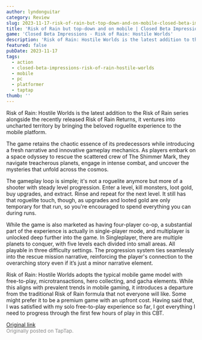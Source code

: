 ```yaml
---
author: lyndonguitar
category: Review
slug: 2023-11-17-risk-of-rain-but-top-down-and-on-mobile-closed-beta-impressions-risk-of-rain-hostile-w
title: 'Risk of Rain but top-down and on mobile | Closed Beta Impressions - Risk of Rain: Hostile Worlds'
game: 'Closed Beta Impressions - Risk of Rain: Hostile Worlds'
description: 'Risk of Rain: Hostile Worlds is the latest addition to the Risk of Rain series alongside the recently released Risk of Rain Returns, it ventures into uncharted territory by bringing the beloved roguelite experience to the mobile platform.'
featured: false
pubDate: 2023-11-17
tags:
  - action
  - closed-beta-impressions-risk-of-rain-hostile-worlds
  - mobile
  - pc
  - platformer
  - taptap
thumb: ''
---
```


Risk of Rain: Hostile Worlds is the latest addition to the Risk of Rain series alongside the recently released Risk of Rain Returns, it ventures into uncharted territory by bringing the beloved roguelite experience to the mobile platform.

The game retains the chaotic essence of its predecessors while introducing a fresh narrative and innovative gameplay mechanics. As players embark on a space odyssey to rescue the scattered crew of The Shimmer Mark, they navigate treacherous planets, engage in intense combat, and uncover the mysteries that unfold across the cosmos.

The gameplay loop is simple; it's not a roguelite anymore but more of a shooter with steady level progression. Enter a level, kill monsters, loot gold, buy upgrades, and extract. Rinse and repeat for the next level. It still has that roguelite touch, though, as upgrades and looted gold are only temporary for that run, so you're encouraged to spend everything you can during runs.

While the game is also marketed as having four-player co-op, a substantial part of the experience is actually in single-player mode, and multiplayer is unlocked deep further into the game. In Singleplayer, there are multiple planets to conquer, with five levels each divided into small areas. All playable in three difficulty settings. The progression system ties seamlessly into the rescue mission narrative, reinforcing the player's connection to the overarching story even if it’s just a minor narrative element.

Risk of Rain: Hostile Worlds adopts the typical mobile game model with free-to-play, microtransactions, hero collecting, and gacha elements. While this aligns with prevalent trends in mobile gaming, it introduces a departure from the traditional Risk of Rain formula that not everyone will like. Some might prefer it to be a premium game with an upfront cost. Having said that, I was satisfied with my solo free-to-play experience so far, I got everything I need to progress through the first few hours of play in this CBT.

[Original link](https://www.taptap.io/post/6558920)<br><span style="font-size: 0.95em; color: #888;">Originally posted on TapTap.</span>